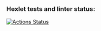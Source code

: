 ### Hexlet tests and linter status:
[![Actions Status](https://github.com/davniyson/python-project-lvl1/workflows/hexlet-check/badge.svg)](https://github.com/davniyson/python-project-lvl1/actions)
